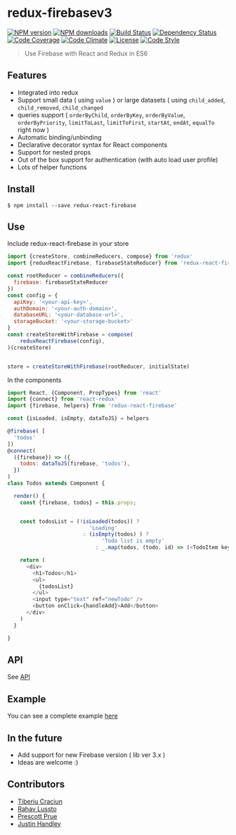# redux-firebasev3

[![NPM version][npm-image]][npm-url]
[![NPM downloads][npm-downloads-image]][npm-url]
[![Build Status][travis-image]][travis-url]
[![Dependency Status][daviddm-image]][daviddm-url]
[![Code Coverage][coverage-image]][coverage-url]
[![Code Climate][climate-image]][climate-url]
[![License][license-image]][license-url]
[![Code Style][code-style-image]][code-style-url]

> Use Firebase with React and Redux in ES6

## Features
- Integrated into redux
- Support small data ( using `value` ) or large datasets ( using `child_added`, `child_removed`, `child_changed`
- queries support ( `orderByChild`, `orderByKey`, `orderByValue`, `orderByPriority`, `limitToLast`, `limitToFirst`, `startAt`, `endAt`, `equalTo` right now )
- Automatic binding/unbinding
- Declarative decorator syntax for React components
- Support for nested props
- Out of the box support for authentication (with auto load user profile)
- Lots of helper functions

## Install
```
$ npm install --save redux-react-firebase
```

## Use

Include redux-react-firebase in your store

```javascript
import {createStore, combineReducers, compose} from 'redux'
import {reduxReactFirebase, firebaseStateReducer} from 'redux-react-firebase'

const rootReducer = combineReducers({
  firebase: firebaseStateReducer
})
const config = {
  apiKey: '<your-api-key>',
  authDomain: '<your-auth-domain>',
  databaseURL: '<your-database-url>',
  storageBucket: '<your-storage-bucket>'
}
const createStoreWithFirebase = compose(
    reduxReactFirebase(config),
)(createStore)


store = createStoreWithFirebase(rootReducer, initialState)
```

In the components
```javascript
import React, {Component, PropTypes} from 'react'
import {connect} from 'react-redux'
import {firebase, helpers} from 'redux-react-firebase'

const {isLoaded, isEmpty, dataToJS} = helpers

@firebase( [
  'todos'
])
@connect(
  ({firebase}) => ({
    todos: dataToJS(firebase, 'todos'),
  })
)
class Todos extends Component {

  render() {
    const {firebase, todos} = this.props;


    const todosList = (!isLoaded(todos)) ?
                          'Loading'
                        : (isEmpty(todos) ) ?
                              'Todo list is empty'
                            : _.map(todos, (todo, id) => (<TodoItem key={id} id={id} todo={todo}/>) )

    return (
      <div>
        <h1>Todos</h1>
        <ul>
          {todosList}
        </ul>
        <input type="text" ref="newTodo" />
        <button onClick={handleAdd}>Add</button>
      </div>
    )
  }

}

```

## API
See [API](API.md)

## Example
You can see a complete example [here](example)

## In the future
- Add support for new  Firebase version ( lib ver 3.x )
- Ideas are welcome :)

## Contributors
- [Tiberiu Craciun](https://github.com/tiberiuc)
- [Rahav Lussto](https://github.com/RahavLussato)
- [Prescott Prue](https://github.com/prescottprue)
- [Justin Handley](https://github.com/justinhandley)

[npm-image]: https://img.shields.io/npm/v/redux-firebasev3.svg?style=flat-square
[npm-url]: https://npmjs.org/package/redux-firebasev3
[npm-downloads-image]: https://img.shields.io/npm/dm/redux-firebasev3.svg?style=flat-square
[travis-image]: https://img.shields.io/travis/prescottprue/redux-firebasev3/master.svg?style=flat-square
[travis-url]: https://travis-ci.org/prescottprue/redux-firebasev3
[daviddm-image]: https://img.shields.io/david/prescottprue/redux-firebasev3.svg?style=flat-square
[daviddm-url]: https://david-dm.org/prescottprue/redux-firebasev3
[climate-image]: https://img.shields.io/codeclimate/github/prescottprue/redux-firebasev3.svg?style=flat-square
[climate-url]: https://codeclimate.com/github/prescottprue/redux-firebasev3
[coverage-image]: https://img.shields.io/codecov/c/github/prescottprue/redux-firebasev3.svg?style=flat-square
[coverage-url]: https://codecov.io/gh/prescottprue/redux-firebasev3
[license-image]: https://img.shields.io/npm/l/redux-firebasev3.svg?style=flat-square
[license-url]: https://github.com/prescottprue/redux-firebasev3/blob/master/LICENSE
[code-style-image]: https://img.shields.io/badge/code%20style-standard-brightgreen.svg?style=flat-square
[code-style-url]: http://standardjs.com/

[gitter-image]: https://img.shields.io/gitter/room/nwjs/nw.js.svg?style=flat-square
[gitter-url]: https://gitter.im/prescottprue/redux-firebasev3
